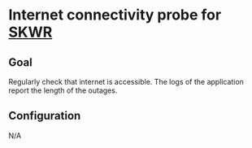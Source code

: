 # Internet connectivity probe for [SKWR](https://github.com/Roming22/skwr)

## Goal
Regularly check that internet is accessible.
The logs of the application report the length of the outages.

## Configuration
N/A

